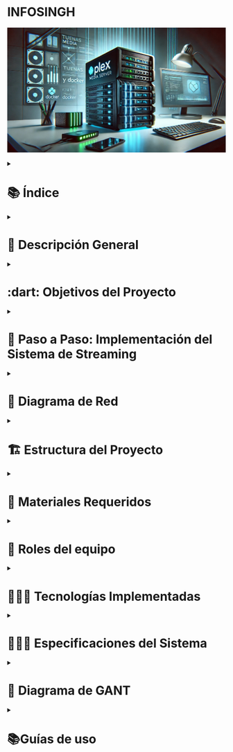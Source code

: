 # INFOSINGH
![](https://github.com/wixrpj/InfoSingh/blob/main/FotoProyecto.jpg)
<details>
  <summary><h1>📚 Índice</h1></summary> 
<p>&nbsp; - Descripción General</p>
<p>&nbsp; - Objetivos del Proyecto</p>
<p>&nbsp;&nbsp;&nbsp; - Objetivos Principales</p>
<p>&nbsp;&nbsp;&nbsp; - Objetivos Secundarios</p>
<p>&nbsp; - Paso a Paso: - Implementación del Sistema de Streaming</p>
<p>&nbsp; - Infraestructura del Proyecto</p>
<p>&nbsp; - Configuración de la VM con Docker</p>
<p>&nbsp; - Diagrama de Red</p>
<p>&nbsp; - Estructura del Proyecto</p>
<p>&nbsp; - Materiales Requeridos</p>
<p>&nbsp; - Roles del Equipo</p>
<p>&nbsp; - Tecnologías Implementadas</p>
<p>&nbsp; - Especificaciones del Sistema</p>
<p>&nbsp; - Diagrama de GANT</p>
<p>&nbsp; - Guías de uso</p>
<p>&nbsp;&nbsp;&nbsp; - DNS</p>
<p>&nbsp;&nbsp;&nbsp; - DHCP</p>
<p>&nbsp;&nbsp;&nbsp; - APACHE</p>
<p>&nbsp;&nbsp;&nbsp; - PFSENCE</p>
<p>&nbsp; - Diagrama de Red</p>
<p>&nbsp; - Documentación y Recursos Adicionales</p>
</details>

<details>
  <summary><h1>📜 Descripción General</h1></summary>
El objetivo de este proyecto es desarrollar un sistema de streaming multimedia eficiente y seguro, basado en Plex y desplegado en un entorno virtualizado. Este sistema permitirá la gestión optimizada de contenido como videos, imágenes y otros archivos multimedia.

Para garantizar la seguridad y disponibilidad de los datos, se implementará un sistema de copias de seguridad automatizadas con TrueNAS, que realizará backups incrementales a medida que se añadan nuevos contenidos, minimizando el riesgo de pérdida de información.

Además, se creará una página web promocional para resaltar las principales características del sistema de streaming y proporcionar enlaces directos a las redes sociales del proyecto, facilitando su difusión y acceso.
</details>

<details>
  <summary><h1>:dart: Objetivos del Proyecto</h1></summary>
  
## :dart: Objetivos del Proyecto

### :one: Objetivos Principales

1. **Implementar un servidor de streaming:** Configurar Plex dentro de un contenedor Docker para ofrecer un sistema eficiente y accesible de transmisión de contenidos multimedia.
2. **Seguridad y Backup:** Utilizar TrueNAS para realizar backups incrementales del contenido del servidor Plex, asegurando la integridad y disponibilidad de los datos.
3. **Desarrollar una página web promocional:** Crear un sitio web para promocionar el contenedor de streaming y redirigir a las redes sociales del proyecto.

### :two: Objetivos Secundarios

- Optimizar el rendimiento del servidor Plex dentro de Docker para garantizar una experiencia fluida de streaming.
- Configurar alertas en TrueNAS para notificar posibles problemas en los backups.
- Proveer un diseño atractivo y responsive en la página web para mejorar la experiencia de usuario.
  </details>

<details>

<summary><h1> 📌 Paso a Paso: Implementación del Sistema de Streaming</h1></summary>

### 🖥️ Infraestructura del Proyecto
✅ **Máquinas Virtuales con Ubuntu Server:**
- **VM 1:** Docker con contenedores (Plex, MySQL + PHP, Web)
  - Hostea aplicaciones en contenedores Docker, incluyendo Plex para streaming multimedia y un servidor web para aplicaciones.
- **VM 2:** Pi-hole (Servidor DNS y bloqueador de publicidad)
  - Funciona como servidor DNS y bloquea anuncios no deseados en toda la red, mejorando la seguridad y el rendimiento.
- **VM 3:** pfSense (Firewall y servidor DHCP)
  - Aloja aplicaciones web con Apache, PHP para el backend y MySQL para la gestión de bases de datos.

## 🚀 1. Configuración de la VM con Docker
### 1.1. Instalación de Docker y Docker Compose
- [ ] Instalar Docker en Ubuntu Server
- [ ] Instalar Docker Compose
- [ ] Crear una red de Docker para comunicación entre los contenedores

### 1.2. Implementación de Contenedores
#### 🟠 **Contenedor 1: Plex (Servidor de Streaming)**
- [ ] Descargar la imagen oficial de Plex
- [ ] Configurar volúmenes para almacenamiento de medios
- [ ] Asignar puertos para acceso web y streaming
- [ ] Probar la reproducción de contenido en la red local

#### 🟡 **Contenedor 2: MySQL + PHP (Base de Datos y Backend)**
- [ ] Descargar la imagen de MySQL
- [ ] Configurar usuarios y permisos en la base de datos
- [ ] Descargar la imagen de PHP y phpMyAdmin
- [ ] Configurar conexión entre PHP y MySQL
- [ ] Verificar acceso a la base de datos desde otros contenedores

#### 🔵 **Contenedor 3: Página Web Promocional (HTML, CSS, JavaScript)**
- [ ] Elegir y configurar el servidor web (Nginx o Apache)
- [ ] Crear y desplegar la página web con HTML, CSS y JavaScript
- [ ] Configurar el acceso desde la red local
- [ ] Implementar medidas básicas de seguridad (HTTPS, firewall, etc.)

---

## 🌐 2. Configuración de Infraestructura Adicional
### 2.1. **VM con Pi-hole (Servidor DNS y Bloqueador de Publicidad)**
- [ ] Instalar Pi-hole en Ubuntu Server
- [ ] Configurar como servidor DNS de la red
- [ ] Establecer reglas de bloqueo de anuncios
- [ ] Verificar que los dispositivos de la red usan Pi-hole

### 2.2. **VM con pfSense (Firewall y Servidor DHCP)**
- [ ] Instalar pfSense en Ubuntu Server
- [ ] Configurar interfaces de red
- [ ] Activar y configurar el servidor DHCP
- [ ] Definir reglas de firewall para permitir tráfico a los servicios necesarios
- [ ] Habilitar NAT si es necesario

---

## ✅ 3. Pruebas y Ajustes Finales
✅ **Verificar que cada servicio funciona correctamente:**
- [ ] Probar la reproducción de medios en Plex
- [ ] Acceder a la base de datos desde la web
- [ ] Asegurar que la web promocional carga sin problemas
- [ ] Comprobar que Pi-hole bloquea anuncios y funciona como DNS
- [ ] Probar conectividad a internet y filtrado de tráfico con pfSense

---

## 🔥 4. Opcional (Mejoras y Optimización)
- [ ] Configurar backups automáticos en TrueNAS
- [ ] Implementar HTTPS con Let's Encrypt en la web
- [ ] Crear reglas avanzadas en pfSense para mayor seguridad
- [ ] Optimizar rendimiento de Docker con ajuste de recursos

:computer: Estructura del Proyecto:

Maquinas Virtuales:
- **Máquina Virtual 1 (Linux + Docker):** Alojamiento del servidor de streaming con Plex, configurado dentro de un contenedor Docker.
- **Máquina Virtual 2 (TrueNAS):** Almacenamiento seguro de los datos con backups automáticos e incrementales.
- **Máquina Virtual 3 (Servidor Web):**

</details>  

<details>
  <summary><h1>🛜 Diagrama de Red</h1></summary>

![](https://github.com/wixrpj/InfoSingh/blob/main/Diagram%20de%20red.png)

</details>

<details>
  <summary><h1>🏗️ Estructura del Proyecto</h1></summary>
  
### 🐋 Máquina Virtual 1: Sistema Operativo Linux + Docker

- **Sistema Operativo:** Distribución de Linux ligera (por ejemplo, Ubuntu Server o Debian).
- **Docker:** Configuración de un contenedor que ejecute Plex para la transmisión de contenido multimedia.
- **Almacenamiento:** Montaje de volúmenes en Docker para gestionar la carga y organización de los contenidos (videos, imágenes, etc.).

### ☁️ Máquina Virtual 2: TrueNAS

- **TrueNAS:** Configuración como servidor NAS para almacenar backups del sistema Plex.
- **Backups Incrementales:** Implementación de un sistema automatizado para realizar copias de seguridad solo de los archivos modificados o añadidos recientemente.
- **Cifrado:** Protección de los datos respaldados para garantizar su seguridad.

### 🌐 Página Web Promocional

⚙️ **Funcionalidades:**
  - Información del servidor de streaming (ventajas, características, tecnología utilizada).
  - Promoción de los contenidos disponibles y ventajas de usar Plex.
  - Redirección a redes sociales del proyecto.
🖌️ **Diseño:** Responsive y enfocado en la usabilidad.

🖥️ **Tecnologías:**
  - **Frontend:** HTML, CSS, JavaScript (opcionalmente usar frameworks como Bootstrap).
  - **Hosting:** Uso de servicios gratuitos como GitHub Pages o servidores propios.

</details>

<details>
  <summary><h1>🧱 Materiales Requeridos</h1></summary>
  
### 💪 Físicos

- **Servidor o Hardware para Máquinas Virtuales:** Equipo capaz de ejecutar dos máquinas virtuales con los recursos necesarios.
- **Conexión a Internet:** Para garantizar un acceso fluido al servidor Plex y sincronización de backups con TrueNAS.

### 🧠 Lógicos
- **Linux (Distribución Ligera):** Base para la Máquina Virtual 1.
- **Docker:** Para contenerizar Plex y facilitar su implementación.
- **Plex Media Server:** Herramienta principal de transmisión de contenido.
- **TrueNAS:** Sistema operativo para gestionar los backups en la Máquina Virtual 2.
- **HTML, CSS, JavaScript:** Para desarrollar la página web promocional.
- **Apache:** Para hostear la página web del proyecto, con dominio personalizado.

</details>

<details>
  <summary><h1>🪪 Roles del equipo</h1></summary>
  
| Nombre del miembro |       Roles de equipo       |     Trabajo de cada miembro   |
|:-------------------|:----------------------------|:------------------------------|
|Raul y Parwinder    |Administrador de sistemas    | Experimentar con las maquinas e instalar maquinas nuevas y diseñar la página.  |
|Parwinder y Raul    |Diseñador web y diagramas    | Diseñar el diagrama del proyecto y llevar al dia el trello y diseñar la página.|

</details>
<details>
  <summary><h1>🧑🏽‍💻 Tecnologías Implementadas</h1></summary>

El sistema **SPT** se basa en una variedad de tecnologías modernas para garantizar un rendimiento óptimo y una gestión eficiente de incidencias. A continuación se detallan las principales tecnologías utilizadas:

| Categoría        | Tecnología  | Descripción                                                                                       | Icono                                                                                   |
|------------------|-------------|---------------------------------------------------------------------------------------------------|-----------------------------------------------------------------------------------------|
| Infraestructura | Virtual Box  | Plataforma de virtualización que permite gestionar máquinas virtuales.                            | <img src="https://github.com/wixrpj/InfoSingh/blob/main/VirtualBox.png" width="50" height="50" alt="VitualBox">|
|                  ||            ||
| Desarrollo      | HTML       | Estructura básica de las páginas web.                                                               | <img src="https://img.icons8.com/color/48/000000/html-5.png" width="50" height="50" alt="HTML">|
|                 | CSS        | Estilos y diseño visual para una experiencia de usuario atractiva.                                  | <img src="https://img.icons8.com/color/48/000000/css3.png" width="50" height="50" alt="CSS">|
|                 | JavaScript | Interactividad y dinamismo en la interfaz del usuario.                                              | <img src="https://img.icons8.com/color/48/000000/javascript.png" width="50" height="50" alt="JavaScript">|
|                  ||            ||
| Base de Datos   | MySQL      | Sistema de gestión de bases de datos relacional utilizado para almacenar datos.                     | <img src="https://img.icons8.com/color/48/000000/mysql-logo.png" width="50" height="50" alt="MySQL">|
|                  ||            ||
| Redes           | DHCP       | Protocolo utilizado para asignar dinámicamente direcciones IP a dispositivos en la red.             | <img src= "https://github.com/wixrpj/InfoSingh/blob/main/dhcp.png" width="50" height="50" alt="DHCP">|
|                 | DNS        | Sistema de nombres de dominio que traduce nombres legibles por humanos a direcciones IP.            | <img src= "https://libros.catedu.es/uploads/images/gallery/2023-02/pihole-logo.png" width="50" height="75" alt="DNS">|
| Control de Versiones  | GitHub     | Plataforma para alojar repositorios Git y colaborar en proyectos.                             | <img src="https://github.githubassets.com/images/modules/logos_page/GitHub-Mark.png" width="50" height="50" alt="GitHub">|

</details>
<details>
  <summary><h1>👨🏽‍💻 Especificaciones del Sistema</h1></summary>
  
A continuación, se detallan las especificaciones de los componentes del sistema:
Máquina Host: Es el equipo principal que tiene un Sistema Operativo Windows 11 y tiene una configuración de red DHCP con la IP 100.77.20.65.
DNS (Pi-Hole): Es un servidor DNS que utiliza Ubuntu Server 22.04.01 y está configurado con la IP 10.1.2.10 y un gateway 10.1.2.1. Lo hemos elegido porque Pi-Hole es comúnmente utilizado para bloquear anuncios y rastreos a nivel de red.
| COMPONENTE    | SO                  | ALMACENAMIENTO | CPU          | RAM  | IP                | GATEWAY      |
|---------------|---------------------|----------------|--------------|------|-------------------|--------------|
| MAQUINA HOST  | Windows 11          | 465 GB         | 4            | 8 GB | 100.77.20.65      | 100.77.20.1  |
| DNS(Pi-Hole)  | Ubuntu SV 22.04.01  | 25 GB          | 2            | 2 GB | 10.20.30.101      | 10.20.30.100 |
| PFSENSE       | FREEBSD 64bit       | 16 GB          | 1            | 1 GB | 10.20.30.100      | 10.20.30.100 |
| Apache        | Ubuntu SV 22.04.01  | 25 GB          | 2            | 3 GB | 10.20.30.105      | 10.20.30.100 |
| Docker SV     | Ubuntu SV 22.04.01  | 25 GB          | 2            | 2 GB | 10.20.30.110      | 10.20.30.100 |

</details>

<details>
  <summary><h1>📅 Diagrama de GANT</h1></summary>

Este es nuestro diagrama de Gantt, un cronograma del proyecto. En él se detallan las tareas y su duración. Cada barra horizontal representa una actividad, y su longitud indica el tiempo estimado para su ejecución. Dentro de cada rango he especificado el rango de fecha en el que se va a trabajar aproximadamente.
![](https://github.com/wixrpj/InfoSingh/blob/main/Captura%20de%20pantalla%202025-02-05%20125028.png)

</details>

<details>
  <summary><h1>📚Guías de uso</h1></summary>
  
  <details>
  <summary><h2>🛜DNS</h2></summary>
  
#### 🤔¿Qué es DNS?
El **Sistema de Nombres de Dominio (DNS, Domain Name System)** es un sistema que traduce los nombres de dominio de Internet (como www.google.com) en direcciones IP (como 192.168.1.2). Esto permite que los usuarios accedan a sitios web y otros servicios sin necesidad de recordar direcciones IP numéricas. Además, el DNS permite mejorar la privacidad y seguridad de tu red al bloquear solicitudes de dominios maliciosos o no deseados. Pi-hole actúa como un agujero negro para anuncios y rastreadores, filtrando las solicitudes DNS antes de que lleguen a servidores externos.

#### 👨‍🔧¿Por qué es necesario DNS en este proyecto?
- Permite que los usuarios accedan al servidor **Plex** y a la **página web promocional** mediante nombres de dominio personalizados en lugar de direcciones IP.
- Facilita la integración de **Pi-hole** como bloqueador de publicidad y filtrado DNS, mejorando la experiencia de navegación en la red.
- Optimiza la administración de servicios internos, asegurando que cada componente (Plex, base de datos, web) sea accesible fácilmente sin necesidad de configurar direcciones IP estáticas manualmente.

### 🛠️Instalación DNS
La instalación de DNS ha sido a base de comandos en ubuntu server, y a partir de ahi se ha configurado todo con interfaz grafica poniendo la ip del ordenador anfitrion y configurar un renvio de puertos para poder entrar a la interfaz grafica con la red nat.

Para configurar DNS en Pi-hole, lo primero que hice fue acceder a la interfaz web de administración de Pi-hole. Una vez dentro, navegué hasta la sección "Settings" (Configuración) y seleccioné la pestaña "DNS". En esta sección, elegí los servidores DNS que mejor se adaptaban a mis necesidades, como Google DNS, Cloudflare u OpenDNS. También activé la opción de DNS sobre HTTPS (DoH) para cifrar las consultas DNS y mejorar la privacidad de la red.

Después de seleccionar los servidores DNS, guardé los cambios y reinicié el servicio de Pi-hole para aplicar la configuración. Para asegurarme de que todo funcionaba correctamente, realicé algunas consultas DNS desde dispositivos conectados a la red. Una vez confirmado que los DNS estaban operativos, Pi-hole comenzó a filtrar las solicitudes DNS según las listas de bloqueo que había definido. Estas listas las personalicé para adaptar el filtrado a mis necesidades específicas. La combinación de Pi-hole con servidores DNS confiables no solo mejoró la seguridad de la red, sino que también optimizó la navegación al reducir el tiempo de resolución de dominios.

### Pasos a seguir
Primero, me informé a través de la guía oficial de Pi-hole. Luego, descargué e instalé una **OVA** de Ubuntu Server. Siguiendo las instrucciones de la guía, fui ejecutando los comandos necesarios hasta completar la instalación. Una vez finalizada, pude acceder al menú gráfico, desde donde es posible conectarse a la interfaz gráfica para configurar tanto el DNS como el DHCP.

### Incidencias
Tuvimos una incidencia en la que perdimos la contraseña de acceso a la interfaz gráfica de Pi-hole. Afortunadamente, consultando la guía oficial de Pi-hole, encontré comandos útiles para resolver el problema. En particular, el comando sudo pihole -a -p me permitió restablecer la contraseña y continuar trabajando sin interrupciones en la máquina virtual.

#### Manual [Guía oficial](https://discourse.pi-hole.net/t/how-do-i-configure-my-devices-to-use-pi-hole-as-their-dns-server/245)
</details>

<details>
  <summary><h2>🗄️DHCP</h2></summary>
  
### 🤔¿Qué es DHCP?
El **Protocolo de Configuración Dinámica de Host (DHCP, Dynamic Host Configuration Protocol)** es un protocolo que asigna automáticamente direcciones IP y otros parámetros de configuración de red (como la máscara de subred y la puerta de enlace) a los dispositivos en una red.

#### ¿Por qué es necesario DHCP?
- Asigna automáticamente direcciones IP a las máquinas virtuales y contenedores en la red, evitando conflictos y asegurando conectividad eficiente.
- Permite que **pfSense** administre la distribución de IPs en la red, organizando el tráfico entre los dispositivos y aplicando reglas de firewall según sea necesario.
- Ayuda a la integración de **Pi-hole**, asegurando que todos los dispositivos usen el servidor DNS correcto para el filtrado de publicidad y seguridad.
- Garantiza una gestión dinámica y escalable de la red sin necesidad de configuración manual de IPs en cada dispositivo.

### 🛠️Instalación DHCP
La instalación del DHCP ha sido muy sencilla, ya que venía preinstalado junto con **Pi-hole**. Lo único que he tenido que hacer fue configurar un rango de IPs compatibles.

### Incidencias
Las incidencias que hemos experimentado han sido mínimas y se han debido principalmente a una falta de atención. El problema surgió porque, aunque configuramos el rango de IPs, al conectar el dominio se asignó un rango distinto. Esto ocurrió porque no activamos correctamente el rango de IP previamente configurado

#### Manual [Guía oficial](https://discourse.pi-hole.net/t/how-do-i-use-pi-holes-built-in-dhcp-server-and-why-would-i-want-to/3026)

</details>

<details>
  <summary><h2>🕸️Apache</h2></summary>

#### 🤔¿Qué es Apache?
Apache es un servidor web de código abierto que se usa para alojar sitios y aplicaciones en Internet. Básicamente, es el software que se encarga de recibir las peticiones de los usuarios (cuando alguien entra a un sitio web) y responder enviando la información correspondiente (como páginas HTML, imágenes o archivos). Es uno de los servidores web más utilizados en el mundo por su flexibilidad, seguridad y estabilidad.  

#### ¿Por qué es necesario?
Apache es necesario en mi proyecto porque es el servidor web que se encargará de entregar el contenido multimedia, como películas y series, a los usuarios registrados. Sin un servidor como Apache, no tendría una forma eficiente de servir los archivos y páginas web que componen mi plataforma. Además, Apache es compatible con múltiples tecnologías y lenguajes, lo que me permitirá integrar funcionalidades dinámicas, como la autenticación de usuarios, la gestión de perfiles y la reproducción de contenido. Su flexibilidad y capacidad de configuración lo hacen ideal para adaptarse a las necesidades específicas de mi proyecto.

### ¿Qué es UFW y por qué no lo estamos utilizando?
UFW (Uncomplicated Firewall) es una herramienta de cortafuegos diseñada para simplificar la gestión de iptables en sistemas basados en Linux, como Ubuntu. Su objetivo es proporcionar una interfaz fácil de usar para configurar reglas de firewall y proteger el sistema controlando el tráfico de red entrante y saliente.

**Razones por las que no estamos utilizando UFW por el momento:**
- Facilitar la instalación y configuración de otros servicios:
  - En esta fase inicial del proyecto, priorizamos la instalación y puesta en marcha de servicios críticos como Apache, MySQL, Docker, Pi-hole y pfSense. Evitar UFW en esta etapa nos permite agilizar el proceso y evitar complicaciones innecesarias.
- Conflictos de puertos:
  - UFW podría bloquear puertos esenciales utilizados por servicios como Apache, MySQL, Docker o Pi-hole, lo que generaría problemas de conectividad y accesibilidad en la red.
- Complejidad en la gestión de reglas:
  - Al tener múltiples servicios (Plex, Apache, MySQL, Pi-hole, pfSense, etc.), la configuración de reglas en UFW se volvería compleja y propensa a errores, especialmente si no se recuerda qué reglas se han implementado.


**Plan a futuro:**
Aunque por el momento no estamos utilizando UFW para dar mayor facilidad a la instalación y configuración de los servicios, planeamos implementarlo en una fase posterior del proyecto. Una vez que todos los servicios estén funcionando de manera estable, UFW se añadirá como una capa adicional de seguridad para proteger cada máquina virtual individualmente. Esto nos permitirá gestionar el tráfico de red con mayor precisión, optimizando y fortaleciendo la seguridad del sistema en su conjunto.

## 🛠️Pasos de instalación
### Paso 1: Actualizar los paquetes del sistema
Antes de instalar Apache, es recomendable actualizar el sistema:

```bash
sudo apt update
```

---
### Paso 2: Instalar Apache2
Ejecuta el siguiente comando para instalar Apache:

```bash
sudo apt install apache2 -y
```

---
### Paso 3: Verificar el estado de Apache
Para verificar si Apache está corriendo:

```bash
sudo systemctl status apache2
```

---
### Paso 4: Abrir el puerto en el firewall (opcional)
Si **UFW (Uncomplicated Firewall)** está activado, permite tráfico HTTP y HTTPS:

```bash
sudo ufw allow 'Apache Full'
```

Verifica las reglas del firewall:

```bash
sudo ufw status
```

---
### Paso 5: Probar Apache en el navegador
Abre un navegador y accede a la dirección IP del servidor o al localhost:

```
http://IP_DEL_SERVIDOR
```

Si Apache está funcionando, verás la página de bienvenida "It works!".

---
## Paso 6: Administrar Apache2

### Reiniciar Apache
```bash
sudo systemctl restart apache2
```

### Recargar configuración sin interrumpir el servicio
```bash
sudo systemctl reload apache2
```
#### Manual [Guía oficial](https://www.php.net/manual/es/book.apache.php)

</details>
  
<details>
  <summary><h2>🧱PFSense</h2></summary>
  
#### 🤔¿Qué es pfSense?
pfSense es una distribución personalizada de FreeBSD adaptado para su uso como firewall y enrutador. Aparte es un programa de código abierto que funciona como un firewall de alto nivel, diseñado para proteger redes y dispositivos de amenazas externas. Se puede instalar en una máquina virtual, descargándolo directamente desde su página oficial, o adquirir como un dispositivo físico (appliance) que ya viene con el sistema preconfigurado y listo para usar. Su principal función es actuar como un cortafuegos, ubicándose entre internet y nuestros dispositivos para detectar y bloquear actividades sospechosas. Esto lo convierte en una herramienta esencial para mantener la seguridad, ya sea en entornos empresariales o incluso para uso personal.

#### ¿Por qué es necesario pfSense?
pfSense es una herramienta muy util para la seguridad y gestión de redes, especialmente en entornos donde proteger datos y optimizar el tráfico son prioritarios. Con un firewall robusto, protege contra intrusiones, malware y otras amenazas cibernéticas, además de permitir la creación de redes privadas virtuales (VPN) para conectar oficinas remotas o usuarios móviles de forma segura. También optimiza el rendimiento de la red con funciones como balanceo de carga y gestión de ancho de banda, útiles en entornos con muchos usuarios o servicios en línea. Su facilidad de uso y capacidad para simplificar la administración de redes lo convierten en una solución eficiente, aunque su interfaz grafica deja mucho que desear.

### ¿En qué sistema se basa?
pfSense se basa en el sistema operativo FreeBSD, un sistema de alto rendimiento en entornos de red. FreeBSD proporciona la base sobre la cual pfSense construye sus funciones avanzadas de firewall, enrutamiento, VPN y gestión de tráfico, lo que lo convierte en una solución confiable y eficiente para la seguridad y administración de redes.

### ¿Cuáles son las principales características de pfSense?
- **Firewall avanzado:** Protege la red bloqueando intrusiones, malware y otras amenazas externas.
- **Enrutamiento:** Permite gestionar el tráfico entre diferentes redes de manera eficiente.
- **VPN (Red Privada Virtual):** Facilita conexiones seguras para usuarios remotos o entre oficinas.
- **Balanceo de carga:** Distribuye el tráfico entre múltiples conexiones para optimizar el rendimiento.
- **Gestión de ancho de banda:** Controla y prioriza el uso de la red para evitar congestiones.
- **Filtrado de contenido:** Bloquea acceso a sitios web o servicios no deseados.
- **Detección de intrusiones:** Monitorea la red en busca de actividades sospechosas.
- **Interfaz web intuitiva:** Facilita la configuración y el monitoreo sin necesidad de conocimientos técnicos avanzados.
- **Personalización:** Admite la instalación de paquetes adicionales para añadir funcionalidades específicas.

### ¿Es pfSense una opción viable para empresas y redes domésticas?
pfSense es una excelente opción tanto para empresas como para redes domésticas por su versatilidad y relación calidad-precio. Para las empresas, ofrece funciones avanzadas como un firewall robusto, VPN para conexiones seguras, balanceo de carga para optimizar el tráfico y gestión del ancho de banda. Además, es personalizable, permitiendo añadir funciones específicas como filtrado de contenido, lo que lo hace ideal para adaptarse a las necesidades de cada organización.

En el ámbito doméstico, pfSense también es muy útil, especialmente si hay varios dispositivos conectados o quieres mejorar la seguridad de tu red. Aunque puede parecer un poco complicado al principio, su interfaz web es intuitiva y fácil de manejar una vez que te familiarizas con ella. Y al ser de código abierto, no requiere licencias costosas, lo que lo convierte en una opción accesible para usuarios particulares.

En definitiva, pfSense es una solución completa que funciona bien tanto en entornos empresariales como en redes caseras, ofreciendo seguridad, rendimiento y flexibilidad sin necesidad de invertir grandes cantidades de dinero.

## 🛠️Descarga e instalación PfSense:
La descarga y uso de pfSense CE es completamente gratuita, basta con entrar en la web oficial (https://www.pfsense.org/) e irnos directamente a la pestaña de «Download».
```
https://www.pfsense.org/download/
```
![](https://github.com/wixrpj/InfoSingh/blob/main/Captura%20de%20pantalla%202025-03-05%20121359.png)

----

Una vez que hayamos descargado la imagen, deberemos descomprimirla ya que viene en formato iso.gz, y deberemos extraer la imagen ISO directamente.

![](https://github.com/wixrpj/InfoSingh/blob/main/Captura%20de%20pantalla%202025-03-05%20121757.png)

----

La máquina server tiene dos adaptadores de red:Recursos:
- Adaptador puente (WAN)
- Red interna (LAN)
  
Recursos:
- RAM: 4094
- Procesadores: 3
- HDD: 16 GB

S.O
- fREEBSD (64-bit)




Configuración de la máquina virtual:
![](https://github.com/wixrpj/InfoSingh/blob/main/Captura%20de%20pantalla%202025-03-05%20123034.png)

----

Instalación de pfSense en VM
Cuando arrancamos la máquina virtual, podremos ver las diferentes opciones que nos brinda la imagen ISO para la instalación de pfSense.

![](https://github.com/wixrpj/InfoSingh/blob/main/Captura%20de%20pantalla%202025-03-05%20121834.png)

----

Una vez que arranque la instalación de este sistema operativo, que aceptar el copyright que nos muestra. En el siguiente menú podremos instalar, recuperar el sistema operativo en caso de fallo catastrófico, y también recuperar el archivo de configuración config.xml de una instalación anterior. Nosotros pincharemos en «Install» para instalar el sistema operativo desde cero. En el siguiente menú tendremos que configurar el teclado, eligiendo nuestro idioma y distribución de teclado.
Después nos preguntará cómo queremos instalar el sistema operativo, si con UFS para BIOS o UEFI, de forma manual para expertos, abrir la consola para hacer todo manualmente, o utilizar ZFS como sistema de archivos. En nuestro caso, hemos elegido la primera de todas, Auto (UFS) BIOS y procedemos con la instalación. La instalación tardará un minuto aproximadamente, aunque dependerá del hardware que tengas, cuando finalice nos preguntará si queremos lanzar una consola para hacer configuraciones específicas, pinchamos en «No» y posteriormente nos preguntará si queremos reiniciar el sistema operativo, y aceptamos.
Si después de reiniciar te pide que vuelvas a instalar la iso lo que hacemos es apagar la máquina y quitar la iso para que se solucione el error y volvemos a arrancar-la.

![](https://github.com/wixrpj/InfoSingh/blob/main/Captura%20de%20pantalla%202025-03-05%20121847.png)

----

En cuanto se inicie nuevamente pfSense, podemos ver que se le ha asignado correctamente una IP a la WAN de Internet y otra a la LAN.

![](https://github.com/wixrpj/InfoSingh/blob/main/Captura%20de%20pantalla%202025-03-05%20121900.png)

En el menú de administración por consola podremos realizar las siguientes acciones:
- Cerrar sesión a SSH
- Asignar interfaces físicas a la WAN o LAN, permite configurar también VLANs para la conexión a Internet e incluso de cara a la LAN.
- Configurar la dirección IP de las diferentes interfaces configuradas anteriormente.
- Resetear la contraseña de administrador para entrar vía web.
- Restaurar pfSense a valores de fábrica.
- Reiniciar el sistema operativo.
- Apagar el sistema operativo.
- Hacer ping a un host.
- Lanzar una consola para tareas de administración avanzadas por comandos.
- Lanzar pfTop para ver todas las conexiones actuales.
- Ver los logs del sistema operativo de filtrado.
- Reiniciar el servidor web.
- Lanzar consola con utilidades pfSense para configuraciones rápidas.
- Actualizar desde consola.
- Habilitar SSH en el sistema operativo.
- Restaurar una configuración reciente.
- Reiniciar PHP-FPM por si tenemos problemas de acceso vía web al sistema operativo.

----

Por supuesto, debemos realizar la configuración desde cero, asignando la interfaz correspondiente a la WAN y a la LAN:

![](https://github.com/wixrpj/InfoSingh/blob/main/Captura%20de%20pantalla%202025-03-05%20121916.png)

----
Despues de haber seguido los pasos de instalacon con una maquina cliente accedemos a la interfaz grafica de PfSense para empezar a configurarlo
```
http://IP.DE.TU.SERVER (10.20.30.1)
```
</details>

<details>
  <summary><h2>🕳️Port forward</h2></summary>
  
#### 🤔¿Qué es el port forward?
El port forwarding (o reenvío de puertos) es una técnica que permite redirigir el tráfico de internet que llega a un puerto específico de un router o firewall hacia un dispositivo o servicio dentro de una red local. Esto es útil cuando necesitas que un servicio, como un servidor web, un juego en línea o una cámara IP, sea accesible desde fuera de tu red.

Por ejemplo, si tienes un servidor web en tu casa y quieres que alguien pueda acceder a él desde internet, configuras el port forwarding para que el tráfico que llega al puerto 80 (el puerto usado para HTTP) de tu router se redirija hacia la dirección IP local de tu servidor. Sin esta configuración, el router no sabría a qué dispositivo enviar el tráfico, y el servicio no sería accesible desde fuera.

## 🎯Objetivos del Port Forward
El objetivo principal del port forwarding es permitir el acceso remoto a servicios alojados dentro de una red local desde cualquier ubicación externa. Esta técnica facilita la publicación de páginas web, la conexión remota por SSH para la administración de servidores y el acceso a otros servicios internos sin comprometer la seguridad general de la red.

En el caso de SSH, el port forwarding se utiliza para establecer túneles seguros que permiten evadir bloqueos de puertos o restricciones de firewall. Gracias a este mecanismo, es posible garantizar la confidencialidad e integridad de los datos transmitidos, ofreciendo una solución eficiente para la administración remota y la comunicación segura entre redes diferentes.

### 👣Pasos a seguir para el Port Forward

- **Acceder a la configuración de pfSense:** Ingresar a la interfaz web de administración de pfSense a través de su dirección IP (en mi caso es el 10.20.30.1).
   
- **Identificar la sección de Port Forwarding:** Navegar a Firewall > NAT y seleccionar la pestaña Port Forward.
   
- **Comprobar la existencia de las reglas de salida:** Asegurarse de que las reglas de salida permitan la conexión desde la red interna hacia el exterior, revisando en Firewall > Rules > LAN que existan reglas que permitan el tráfico saliente.
   
- **Crear las reglas de entrada - Puerto 80:** Ir a Firewall > NAT > Port Forward, hacer clic en Add y configurar la regla con los siguientes parámetros:
   - **Interface:** WAN
   - **Protocol:** TCP
   - **Destination Port Range:** 80 (HTTP)
   - **Redirect Target IP:** 10.20.30.100
   - **Redirect Target Port:** 80
   - **Description:** Mi regla NAT en WAN - acceso por HTTP
     
- **Guardar la configuración:** Aplicar los cambios y asegurarse de que la regla aparezca en la lista.
   
- **Crear la regla de firewall:** Automáticamente, pfSense ofrece la opción de crear la regla de firewall asociada. Seleccioné esta opción para permitir el tráfico entrante.

- **Probar la conexión:** Verificar desde el exterior si el servicio es accesible a través de la dirección IP pública de pfSense y el puerto configurado.
  
Crear las reglas de entrada - Puerto 80, consiste en crear una regla de entrada a traves de la interfaz de la red WAN en el firewall que permita redirigir el trafico web por el puerto 80 hacia el servidor apache que contiene la Web en la Lan
![](https://github.com/wixrpj/InfoSingh/blob/main/Captura%20de%20pantalla%202025-03-06%20115239.png)

En esos instantes, ya podremos acceder vía web a la configuración del pfSense, a través de https://10.20.30.1 con nombre de usuario «admin» y contraseña «pfsense».

---

### Reglas Wan recomendables
| Opcion        | Descripcion         |
|---------------|---------------------|
| Action        |Pass                 |
| Interface     | WAN                 |
| Protocol      | UDP                 |
| Source        | Any                 |
| Destination   | Any                 |
| Destination port range|5194         |
| Logs          | Seleccionamos la opción de guardar|
| Description   | OPENVPN:RULE        |

### Reglas Port Forward recomendables
| Opcion        | Descripcion         |
|---------------|---------------------|
| Interfaz      | WAN                 |
| Address family| IPv4                |
| Protocol      | TCP                 |
| Destination   | WAN address         |
| Destination port|SSH (puerto 22 por defecto) |
| Redirect target port|SSH (puerto 22 por defecto)|
| Description   | regla NAT en WAN para SSH        |

### Reglas Adicionales PfSense
En este apartado voy a ofreceros 2 reglas adcionales para que podais mejorar vuestro server PfSense

#### Puerto HTTP
| Opcion        | Descripcion         |
|---------------|---------------------|
| Interfaz      | WAN                 |
| Address family| IPv4                |
| Protocol      | TCP/UDP             |
| Destination   | WAN address         |
| Destination port|HTTP (puerto 80 por defecto) |
| Redirect target ip|Address or Alias (Ip de la maquina que quieras añadir esta opcion)|
| Description   |Mi Regla NAT - acceso HTTP|


#### Puerto SSH
Esta regla SSH te permite conectarte desde tu maquina host a tu maquina virtual para que te sea mas accesible la transmision de textos y las configuraciones.
| Opcion        | Descripcion         |
|---------------|---------------------|
| Interfaz      | WAN                 |
| Address family| IPv4                |
| Protocol      | TCP                 |
| Destination   | WAN address         |
| Destination port|SSH (puerto 22 por defecto)|
| Redirect target port|Address or Alias (Ip de la maquina que quieras añadir esta opcion)|
| Description   |Mi Regla NAT - acceso SSH|

</details>

<details>
  <summary><h2>📊Diagrama de Red</h2></summary>

Aqui se ve puede apreciar mas visualmente la infrastructura de red que se ha contruido con esta instalación de firewall.
![](https://github.com/wixrpj/InfoSingh/blob/main/Captura%20de%20pantalla%202025-03-06%20122451.png)

## Incidencias Comunes
- Si no consigues conectarte a la interfaz gráfica de pfSense, asegúrate de estar en la misma red y que puedes interactuar con el comando ping con la máquina servidor.
- A la hora de instalar pfSense vía VirtualBox/Máquina virtual, asegúrate de poner en el sistema "FREEBSD 64", ya que con otra versión podrías tener muchas limitaciones o fallos.
- En el direccionamiento de IP cuando estás configurando la WAN puede hacerse complicado, pero intenta leer todas las explicaciones que te da la máquina y si no conoces alguna función, búscala para no cometer fallos en el servidor.
- Muy importante: quita el adaptador puente en la máquina cliente; solo tiene que tener un adaptador y es el de la "RED interna".
- Hay que instalar el "openssh.server" en la máquina cliente para que pueda funcionar el "SSH" correctamente.

</details>


<details>
  <summary><h2>VPN</h2></summary>
  
Ahora instalamos las relaciones necesarias para crear nuestro VPN en nuetro pfsense. 
![](https://github.com/wixrpj/InfoSingh/blob/main/openvpn.png)


Creamos las certificaiones para que la VPN funcione correctamente.
![](https://github.com/wixrpj/InfoSingh/blob/main/autorizacon%20de%20certificacion.png)


Creamos un usuario destinado a conectarse a través del servicio OpenVPN. Después, generamos un certificado único asociado a este usuario para garantizar la conexión.
![](https://github.com/wixrpj/InfoSingh/blob/main/certificaciones.png)






/details>

<details>
  <summary><h2>🗄️TrueNAS</h2></summary>

#### 🤔¿Qué es TrueNAS?
TrueNAS es un sistema operativo especializado en proporcionar servicios de almacenamiento en red (NAS) de manera segura y escalable. Originalmente conocido como FreeNAS, está diseñado para convertir hardware estándar en servidores de almacenamiento profesionales con funciones avanzadas.

Es una plataforma de código abierto basada en FreeBSD que permite crear servidores NAS para almacenamiento masivo, backups automatizados y acceso remoto a archivos. Su versión gratuita (TrueNAS CORE) ofrece herramientas empresariales como cifrado nativo, replicación de datos y soporte para protocolos múltiples.

#### ¿Por qué es necesario?
- **Centralización de datos**: Permite almacenar y acceder a información desde cualquier dispositivo conectado a la red (PCs, móviles, tablets).
- **Seguridad reforzada**: Usa el sistema de archivos ZFS con protección contra corrupción de datos y opciones de cifrado AES-XTS.
- **Reducción de costos**: Elimina la necesidad de software pago para gestión NAS y aprovecha hardware existente.
- **Escalabilidad**: Admite desde configuraciones domésticas hasta empresariales con RAID-Z (hasta triple paridad) y expansión mediante discos adicionales.

#### Base del sistema
TrueNAS CORE se fundamenta en:
- **FreeBSD**: Sistema operativo base que garantiza estabilidad y compatibilidad con hardware x64.
- **OpenZFS**: Sistema de archivos que ofrece integridad de datos mediante checksums, snapshots y reparación automática de errores.

#### 👀Principales características
**Almacenamiento y seguridad:**
- Configuración de pools híbridos (HDD + SSD) para optimizar velocidad y costo.
- Cifrado nativo a nivel de dataset con contraseñas o claves.
- RAID-X  con tolerancia a fallos de hasta 3 discos.

**Conectividad y servicios:**
- Protocolos multi-plataforma: SMB (Windows), AFP (macOS), NFS (Unix), FTP, Rsync.
- Servicios integrados: OpenVPN (cliente/servidor), DNS dinámico, LDAP, Active Directory.
- Soporte para máquinas virtuales y contenedores via bhyve.

**Automatización y gestión:**
- Copias de seguridad programables con replicación local/remota.
- Monitoreo SMART de discos y alertas por email.
- Interfaz web con actualizaciones en un clic y plugins preconfigurados (Ej: Transmission para Torrents).

**Adaptabilidad empresarial:**
- Claves API para integración con herramientas de monitorización como TrueCommand.
- Compatibilidad con estándares empresariales: Kerberos, SNMP, iSCSI.
  
### 🛠️Instalación Truenas
## Paso 1: Crear la Máquina Virtual

1. Abre tu software de virtualización.
2. Crea una nueva máquina virtual con los siguientes parámetros:
   - **Nombre:** TrueNAS
   - **Tipo:** BSD
   - **Versión:** FreeBSD (64-bit)
   - **RAM:** Mínimo 2GB
   - **Disco duro:** Crear un disco virtual de al menos 16GB para el sistema
3. Agrega discos virtuales adicionales para el almacenamiento de datos.

# Guía de Instalación y Configuración Básica de TrueNAS

## Paso 2: Instalación de TrueNAS

1. **Montar la ISO**  
   Adjunta la imagen ISO de TrueNAS a la unidad de CD/DVD de la máquina virtual.

2. **Iniciar desde la ISO**  
   Enciende la máquina virtual y asegúrate de arrancar desde la imagen ISO.

3. **Seleccionar instalación**  
   En el menú principal, selecciona la opción `Install/Upgrade` para comenzar el proceso de instalación.

4. **Elegir disco de destino**  
   Selecciona el disco virtual de **16 GB** que fue creado previamente para instalar el sistema operativo.

5. **Confirmar instalación**  
   Acepta las advertencias sobre la eliminación de datos en el disco seleccionado y confirma para iniciar la instalación.

6. **Finalizar y reiniciar**  
   Una vez finalizada la instalación, reinicia la máquina virtual y retira la ISO del arranque para iniciar desde el disco duro.

---

## Paso 3: Configuración Inicial y Acceso

1. **Acceso vía Web**  
   Una vez iniciado TrueNAS, en la consola aparecerá una dirección IP. Accede a esa dirección desde tu navegador web para entrar a la interfaz de administración.

2. **Configuración de red (opcional)**  
   Si es necesario, ajusta los parámetros de red desde la interfaz web para integrarlo correctamente en tu red local.

3. **Usuarios y permisos**  
   Crea los usuarios necesarios y asigna los permisos adecuados para controlar el acceso a los recursos compartidos.
![](https://github.com/wixrpj/InfoSingh/blob/main/Captura%20de%20pantalla%202025-04-22%20104858.png)

5. **Habilitar y configurar RSYNC**  
   - Dirígete a **Services** y activa el servicio **RSYNC**.  
   - Configura los módulos y permisos de RSYNC utilizando los usuarios previamente creados.  
   - Asegúrate de que el puerto correspondiente esté habilitado en el firewall si aplica.

6. **Monitorización del sistema**  
   Utiliza las herramientas integradas de TrueNAS para monitorear:  
   - Uso de CPU y RAM  
   - Estado de los discos  
   - Actividad de red  
   - Logs del sistema y alertas

---

## Recomendaciones

- **Realiza backups periódicos.**
- **Mantén el sistema actualizado desde la sección de actualizaciones.**
- **Consulta la documentación oficial para configuraciones más avanzadas.**



## Incidencias
# Permisos de usuario
Al crear un nuevo usuario, es importante asignarle los permisos adecuados desde el principio. Esto evitará errores posteriores relacionados con el acceso o la ejecución de tareas.

# Creación de subcarpeta
Al generar un usuario, se le asigna una ruta raíz vacía por defecto. Dentro de esta ruta, es recomendable crear una subcarpeta específica donde se almacenará su información o archivos, asegurando una organización más eficiente.

# Servicio Rsync
Es fundamental habilitar el servicio `rsync` al configurar un sistema de copias de seguridad en el servidor. Rsync permite realizar backups de manera eficiente y segura, sincronizando archivos entre sistemas de forma rápida y confiable.


## Configuración de RSYNC en TrueNAS

### 1. Creación de clave pública SSH

Genera una clave pública SSH en el equipo cliente (desde el cual se ejecutará el `rsync`) para permitir la autenticación sin necesidad de introducir contraseña cada vez. Esto se realiza con el siguiente comando:

```bash
ssh-keygen -t rsa
```

```bash
ssh-copy-id usuario@ip_truenas
```
Esto permite realizar conexiones automáticas y seguras sin necesidad de ingresar la contraseña manualmente.

![](https://github.com/wixrpj/InfoSingh/blob/main/Captura%20de%20pantalla%202025-04-22%20104858.png)

## 2. Asignación de permisos al usuario de RSYNC

Asegúrate de que el usuario configurado en TrueNAS para gestionar RSYNC tenga los permisos adecuados sobre las rutas o datasets donde se almacenarán los datos. Esto incluye:

- Permiso de **lectura/escritura** sobre el directorio de destino.
- **Acceso SSH habilitado**, si se usará RSYNC sobre SSH.
- Asociación al **grupo correcto**, si se trabaja con permisos compartidos.
![](https://github.com/wixrpj/InfoSingh/blob/main/Captura%20de%20pantalla%202025-04-01%20102330.png)
---

## 3. Creación de un Pool para cada destino de RSYNC

En TrueNAS, crea un **pool de almacenamiento (ZFS Pool)** para cada destino de sincronización RSYNC. Esto te permite:

- Organizar y aislar los datos de diferentes fuentes o clientes.
- Configurar políticas de **compresión**, **snapshots** y **cuotas** por separado.
- Mejorar la gestión de volúmenes y recursos.

### Pasos para crear un pool:

1. Ingresa a la interfaz web de TrueNAS.
2. Ve a `Storage > Pools > Add`.
3. Asigna un **nombre representativo** al pool.
4. Selecciona los discos o el espacio disponible.
5. Aplica las configuraciones necesarias según el caso (RAID, compresión, etc.).

![](https://github.com/wixrpj/InfoSingh/blob/main/Captura%20de%20pantalla%202025-04-01%20102207.png)

</details>

<details>
  <summary><h2>🗃️PHP Y MYSQL</h2></summary>

#### 🤔¿Qué és?

**PHP**
PHP (Hypertext Preprocessor) es un lenguaje de programación del lado del servidor ampliamente utilizado en el desarrollo web. Se ejecuta en el servidor y genera HTML dinámico que se envía al navegador del usuario. Es ideal para crear aplicaciones web interactivas, manejar formularios, gestionar sesiones y conectarse a bases de datos.

**MySQL**
MySQL es un sistema de gestión de bases de datos relacionales (RDBMS) de código abierto. Utiliza el lenguaje SQL (Structured Query Language) para almacenar, organizar y recuperar datos de manera eficiente. Es una de las bases de datos más populares en aplicaciones web.

**PHP y MySQL juntos**
La combinación de PHP y MySQL es una de las más comunes en el desarrollo web. PHP se encarga de la lógica del servidor y la interacción con el usuario, mientras que MySQL gestiona el almacenamiento y la recuperación de datos. Juntos, permiten crear aplicaciones web dinámicas y escalables, como sistemas de gestión de contenido (CMS), tiendas en línea, y plataformas de autenticación.


#### ¿Por qué es necesario?
En mi proyecto de creación de una página web, PHP y MySQL son esenciales porque me permiten construir una plataforma dinámica y funcional. PHP, como lenguaje del lado del servidor, me ayuda a generar contenido que se adapta a las interacciones del usuario, como mostrar información personalizada o procesar datos de formularios. MySQL, por su parte, me permite almacenar y gestionar datos de manera organizada, como los registros de usuarios, productos o cualquier otro contenido relevante. Juntos, estas tecnologías me ofrecen las herramientas necesarias para crear una página web interactiva y escalable.

Además, PHP y MySQL son ideales para mi proyecto debido a su facilidad de uso y flexibilidad. PHP es un lenguaje accesible, perfecto para alguien como yo que está aprendiendo y desarrollando habilidades en el desarrollo web. MySQL, al ser una base de datos confiable y eficiente, me asegura que la información de mi página esté bien estructurada y sea fácil de recuperar. Su combinación no solo reduce costos, al ser tecnologías de código abierto, sino que también me permite enfocarme en crear una experiencia de usuario atractiva y funcional para mi página web.


#### Características
**Características principales de PHP:**

- Fácil de aprender y usar, especialmente para principiantes.
- Compatible con la mayoría de servidores web (Apache, Nginx, etc.).
- Soporte para una amplia variedad de bases de datos, incluyendo MySQL, PostgreSQL, SQLite, y más.
- Gran cantidad de frameworks y librerías disponibles (Laravel, Symfony, CodeIgniter, etc.).
- Comunidad activa y extensa documentación.


**Características principales de MySQL:**

- Alto rendimiento y escalabilidad.
- Soporte para transacciones ACID (Atomicidad, Consistencia, Aislamiento, Durabilidad).
- Fácil integración con lenguajes de programación como PHP, Python, Java, y más.
- Herramientas de administración gráfica como phpMyAdmin y MySQL Workbench.
- Comunidad activa y amplia documentación.

## 🛠️Instalación

### Instalación de MySQL

En este apartado documentaré los pasos para instalar MySQL.

#### 1. Actualizar el sistema
Antes de instalar MySQL, es recomendable actualizar los paquetes del sistema:

```bash
sudo apt update && sudo apt upgrade -y
```

#### 2. Instalar el servidor MySQL
Para instalar MySQL en Ubuntu, simplemente ejecuto:

```bash
sudo apt install mysql-server -y
```

#### 3. Verificar el estado del servicio
Una vez instalado, verifico si el servicio de MySQL está en ejecución:

```bash
sudo systemctl status mysql
```

Si el servicio no está activo, lo inicio con:

```bash
sudo systemctl start mysql
```

#### 4. Configurar la seguridad de MySQL
MySQL proporciona un script de seguridad que ayuda a reforzar la configuración predeterminada:

```bash
sudo mysql_secure_installation
```

Durante la ejecución, respondo a las siguientes preguntas:
- **Configurar la contraseña de root**: En Ubuntu, MySQL usa autenticación Unix por defecto.
- **Eliminar usuarios anónimos**: Recomiendo elegir "Sí" (`Y`).
- **Deshabilitar acceso remoto del usuario root**: Es más seguro elegir "Sí" (`Y`).
- **Eliminar la base de datos de prueba**: También es recomendable elegir "Sí" (`Y`).
- **Recargar privilegios**: Elegir "Sí" (`Y`).

#### 5. Acceder a MySQL
Para conectarme a MySQL, utilizo:

```bash
sudo mysql
```

Si prefiero usar una contraseña en lugar de la autenticación Unix, cambio el método de autenticación:

```sql
ALTER USER 'root'@'localhost' IDENTIFIED WITH mysql_native_password BY 'mi_contraseña_segura';
FLUSH PRIVILEGES;
EXIT;
```

Luego, ingreso con:

```bash
mysql -u root -p
```

ingresando la contraseña cuando se me solicite.

#### 6. (Opcional) Instalar MySQL Workbench
Si quiero una interfaz gráfica para gestionar MySQL, instalo **MySQL Workbench**:

```bash
sudo apt install mysql-workbench -y
```
---

## Instalación de PHP

Para mostrar contenido web dinámico, instalé **Apache** para servir las páginas y **MySQL** para gestionar los datos. Ahora, necesito instalar **PHP**, que será el encargado de procesar el código para generar contenido interactivo.

Además del paquete `php`, también es necesario instalar `php-mysql`, un módulo que permite a PHP comunicarse con bases de datos MySQL. También es recomendable instalar `libapache2-mod-php`, que permite a Apache interpretar archivos PHP. Los paquetes básicos de PHP se instalarán automáticamente como dependencias.

Para instalar estos paquetes, ejecuté el siguiente comando:

```bash
sudo apt install php libapache2-mod-php php-mysql
```

PHP es el componente que procesará el código y generará contenido dinámico para los usuarios. Además del paquete principal de PHP, se requiere instalar:
- `php-mysql`: Permite la comunicación entre PHP y MySQL.
- `libapache2-mod-php`: Habilita Apache para gestionar archivos PHP.

Para instalar estos paquetes, ejecuto:

```bash
sudo apt install php libapache2-mod-php php-mysql -y
```

#### 2. Verificar la instalación de PHP
Para confirmar que PHP se instaló correctamente, ejecuto:

```bash
php -v
```

Ejemplo de salida esperada:

```
PHP 7.4.3 (cli) (built: Mar 26 2020 20:24:23) ( NTS )
Copyright (c) The PHP Group
Zend Engine v3.4.0, Copyright (c) Zend Technologies
    with Zend OPcache v7.4.3, Copyright (c), by Zend Technologies
```

En este punto, la pila LAMP está plenamente operativa. Sin embargo, para probar la configuración con un script PHP, voy a configurar un host virtual de Apache para alojar los archivos del sitio web.

---

## Crear un host virtual para el sitio web

Al utilizar el servidor web **Apache**, se pueden crear **hosts virtuales** (similares a los bloques de servidor en Nginx) para encapsular configuraciones y alojar varios dominios en un solo servidor. En este caso, configuraré un dominio llamado `tu_dominio`, pero es necesario reemplazarlo con el dominio real.

Ubuntu tiene un **bloque de servidor predeterminado** en `/var/www/html`. Si bien funciona bien para un solo sitio, puede ser complicado manejar múltiples sitios en el mismo servidor. Para solucionar esto, en lugar de modificar `/var/www/html`, crearé un **directorio dedicado dentro de `/var/www`** para el nuevo sitio.

#### **1. Crear el directorio del sitio web**
Ejecuta el siguiente comando para crear el directorio del dominio:
```bash
sudo mkdir /var/www/your_domain
```

Luego, asigna la propiedad del directorio a tu usuario actual:
```bash
sudo chown -R $USER:$USER /var/www/your_domain
```

#### **2. Crear un archivo de configuración en Apache**
Abre un nuevo archivo de configuración en el directorio `sites-available` de Apache:
```bash
sudo nano /etc/apache2/sites-available/your_domain.conf
```

Dentro del archivo, pega la siguiente configuración básica:
```apache
<VirtualHost *:80>
    ServerName your_domain
    ServerAlias www.your_domain
    ServerAdmin webmaster@localhost
    DocumentRoot /var/www/your_domain
    ErrorLog ${APACHE_LOG_DIR}/error.log
    CustomLog ${APACHE_LOG_DIR}/access.log combined
</VirtualHost>
```
![](https://github.com/wixrpj/InfoSingh/blob/main/Captura%20de%20pantalla%202025-03-19%20123137.png)

Este bloque de configuración le indica a Apache que sirva `your_domain` desde el directorio `/var/www/your_domain`.  
Si solo deseas probar Apache sin un dominio personalizado, puedes comentar (`#`) las líneas `ServerName` y `ServerAlias`.

#### **3. Habilitar el nuevo host virtual**
Para activar la nueva configuración, usa el comando:
```bash
sudo a2ensite your_domain
```

Opcionalmente, deshabilita el sitio predeterminado de Apache:
```bash
sudo a2dissite 000-default
```

#### **4. Verificar la configuración de Apache**
Antes de aplicar los cambios, asegúrate de que la configuración es correcta:
```bash
sudo apache2ctl configtest
```
Si todo está bien, deberías ver un mensaje similar a:
```
Syntax OK
```

#### **5. Reiniciar Apache para aplicar cambios**
Recarga Apache con el siguiente comando:
```bash
sudo systemctl reload apache2
```

#### **6. Crear una página de prueba**
El directorio `/var/www/your_domain` aún está vacío. Para verificar que el **host virtual** funciona correctamente, crea un archivo `index.html` de prueba:
```bash
nano /var/www/your_domain/index.html
```
Añadí el siguiente contenido:
![](https://github.com/wixrpj/InfoSingh/blob/main/Captura%20de%20pantalla%202025-03-19%20123855.png)

#### **7. Probar el sitio en el navegador**
En la máquina clinete habres el navegador y accedes a la **IP del servidor**:
```
http://10.20.30.106
```
Si todo está configurado correctamente, deberías ver la página de prueba con el mensaje:

![](https://github.com/wixrpj/InfoSingh/blob/main/Captura%20de%20pantalla%202025-03-19%20124040.png)

Puedes mantener este archivo como una página de prueba temporal hasta que subas el contenido real del sitio.  
Si luego agregas un `index.php`, recuerda **eliminar o renombrar `index.html`**, ya que Apache le da prioridad al archivo HTML sobre PHP por defecto.

-----

### Nota sobre DirectoryIndex en Apache

Con la configuración predeterminada de DirectoryIndex en Apache, un archivo denominado index.html siempre tendrá prioridad sobre un archivo index.php. Esto es útil para establecer páginas de mantenimiento en aplicaciones PHP, dado que se puede crear un archivo index.html temporal que contenga un mensaje informativo para los visitantes. Como esta página tendrá precedencia sobre la página index.php, se convertirá en la página de destino de la aplicación. Una vez que el mantenimiento se completa, el archivo index.html se elimina del root de documentos, o se le cambia el nombre, para volver mostrar la página habitual de la aplicación.

Si desea cambiar este comportamiento, deberá editar el archivo /etc/apache2/mods-enabled/dir.conf y modificar el orden en el que el archivo index.php se enumera en la directiva DirectoryIndex:
#### 1. Abrir el archivo de configuración en nano

```bash
sudo nano /etc/apache2/mods-enabled/dir.conf
```
#### 2. Modificar la configuración del archivo /etc/apache2/mods-enabled/dir.conf
```bash
# Si el módulo mod_dir está habilitado, se define el orden de prioridad de los archivos index
<IfModule mod_dir.c>
    DirectoryIndex index.php index.html index.cgi index.pl index.xhtml index.htm
</IfModule>
```
#### 3. Recargar Apache para aplicar los cambios
```bash
sudo systemctl reload apache2
```
## Paso 4: Probar el procesamiento de PHP en su servidor web
Ahora que dispone de una ubicación personalizada para alojar los archivos y las carpetas de su sitio web, crearemos una secuencia de comandos PHP de prueba para verificar que Apache pueda gestionar solicitudes y procesar solicitudes de archivos PHP.

#### 1.Crear un archivo nuevo llamado info.php dentro de la carpeta web personalizada:
```bash
nano /var/www/your_domain/info.php
```
Con esto se abrirá un archivo vacío

#### 2.Añada el siguiente texto, que es el código PHP válido, dentro del archivo:
```bash
<?php
phpinfo();
```

Cuando termine, guarde y cierre el archivo.
Para probar esta secuencia de comandos, diríjase a su navegador web y y escriba la dirección IP de su servidor, seguido del nombre de la secuencia de comandos, que en este caso es info.php

#### 3.Buscar en el navegador web
```bash
http://server_domain_or_IP/info.php
```
![](https://github.com/wixrpj/InfoSingh/blob/main/phpinfo.png)
En esta página, se proporciona información básica sobre su servidor desde la perspectiva de PHP. Es útil para la depuración y para asegurarse de que sus ajustes se apliquen correctamente.

## Probar la conexión con la base de datos desde PHP
Si quiere comprobar que PHP puede conectarse a MySQL y ejecutar consultas correctamente, puede hacerlo creando una tabla de prueba con datos ficticios y utilizando un script PHP para interactuar con ella. Para lograrlo, primero debemos configurar una base de datos de prueba y un usuario de MySQL con los permisos adecuados.

Actualmente, la biblioteca nativa de PHP para MySQL, mysqlnd, no es compatible con caching_sha2_authentication, que es el método de autenticación predeterminado en MySQL 8. Por esta razón, debemos crear un nuevo usuario con mysql_native_password para que PHP pueda conectarse correctamente a la base de datos.

En este ejemplo, utilizaremos una base de datos llamada example_database y un usuario example_user, aunque puede personalizar estos nombres según sus necesidades.

#### 1. Establezer conexión con la consola de MySQL
```bash
sudo mysql
```
#### 2. Crear una base de datos nueva
```bash
CREATE DATABASE example_database;
```
Ahora puede crear un nuevo usuario y concederle privilegios completos sobre la base de datos personalizada que acaba de crear.

#### 3. Usuario nuevo
El siguiente comando crea un usuario nuevo llamado example_user, que utiliza mysql_native_password como método de autenticación predeterminado. Definimos la contraseña de este usuario como password, pero debe sustituir este valor por una contraseña segura de su elección.

```bash
CREATE USER 'example_user'@'%' IDENTIFIED WITH mysql_native_password BY 'password';
```

#### 4. Darle permiso a este usuario a la base de datos
```bash
GRANT ALL ON example_database.* TO 'example_user'@'%';
```
Esto proporcionará al usuario example_user privilegios completos sobre la base de datos example_database y, al mismo tiempo, evitará que este usuario cree o modifique otras bases de datos en su servidor.

#### 5. Cierre el shell de MySQL
```bash
exit
```

#### 6. Verificar si el usuario nuevo tiene permisos
Puede verificar si el usuario nuevo tiene los permisos adecuados al volver a iniciar sesión en la consola de MySQL, esta vez, con las credenciales de usuario personalizadas:
```bash
mysql -u example_user -p
```
Observe el indicador -p en este comando, que le solicitará la contraseña que utilizó cuando creó el usuario example_user. Después de iniciar sesión en la consola de MySQL

#### 7. Confirme que tenga acceso a la base de datos example_database
```bash
SHOW DATABASES;
```
![](https://github.com/wixrpj/InfoSingh/blob/main/example_database.png)

#### 8. Cree una tabla de prueba denominada todo_list

![](https://github.com/wixrpj/InfoSingh/blob/main/todo_list.png)

#### 9. Inserte algunas filas de contenido en la tabla de prueba. (Es posible que quiera repetir el siguiente comando algunas veces, usando valores diferentes)

</details>
  
<details>
  <summary><h2>🎨Mockups</h2></summary>

Así es como se vería la página web promocional al ingresar por primera vez. En ella, los usuarios encontrarán las últimas novedades implementadas en Plex junto con sus reseñas.

![](https://github.com/wixrpj/InfoSingh/blob/main/P%C3%A1gina%20principal.png)

Al hacer clic en las novedades de las peliculas podran ver su sinopsis, los comentarios y las reseñas de otros usuarios, podrán disfrutar del tráiler oficial y acceder a la película iniciando sesión.

![](https://github.com/wixrpj/InfoSingh/blob/main/Sobre%20la%20peli.png)

Si deciden ver la película y hacen clic en ella, serán redirigidos automáticamente a la pantalla de login.

![](https://github.com/wixrpj/InfoSingh/blob/main/login.png)

En caso de no estar registrados, se les pedirá que se registren para poder continuar disfrutando de la película o serie que elijan.

![](https://github.com/wixrpj/InfoSingh/blob/main/registro.png)

</details>

<details>
  <summary><h2>💼 Documentación y Recursos Adicionales</h2></summary>

- **Plex Media Server:** [Guía oficial](https://www.plex.tv/)
- **Docker:** [Documentación oficial](https://docs.docker.com/)
- **TrueNAS:** [Manual oficial](https://www.truenas.com/docs/)
- **Pi-Hole:** [Documentacion Pi-hole](https://pi-hole.net/)
- **DigitalOcean:** [Guía intalación de Apache](https://www.digitalocean.com/community/tutorials/how-to-install-the-apache-web-server-on-ubuntu-20-04-es)
- **pfSense:** [Explicación sobre pfsense](https://keepcoding.io/blog/que-es-pfsense/#%C2%BFQue_es_pfSense)
- **pfSense:** [Explicación sobre pfsense](https://www.youtube.com/watch?v=UIDzzufhNlw)
- **pfSense:** [Explicación sobre pfsense](https://www.openitnet.com/index.php/software/inst-software-libre/pfsense1#:~:text=Las%20principales%20caracter%C3%ADsticas%20incluyen%20detecci%C3%B3n,y%20OpenVPN%2C%20filtrado%20de%20contenido)
- **Port forward:** [Explicacion y configuracion](https://nordvpn.com/es/blog/que-es-port-forwarding/)
- **Port forward:** [Explicacion y configuracion](https://surfshark.com/es/blog/vpn-port-forwarding)
- **Port forward:** [Explicacion y configuracion](https://testpurposes.net/2016/02/23/ssh-port-forwarding/)
- **Sophos:** [Páguina oficial](https://www.sophos.com/es-es)
- **Truenas:** [Explicación y configuración](https://www.redeszone.net/tutoriales/servidores/truenas-core-guia-instalacion-configuracion-nas/)
- **Truenas:** [Información](https://www.neoteo.com/truenas-la-mejor-herramienta-para-almacenar-y-gestionar-datos-en-tu-red/)
- **Truenas:** [Información](https://www.itelca.com.co/truenas-vs-freenas-y-por-que-deberia-actualizar/)
- **Truenas:** [Configuración completa](https://www.redeszone.net/tutoriales/servidores/truenas-core-guia-instalacion-configuracion-nas/)
- **LAMP:** [Configuración completa](https://www.digitalocean.com/community/tutorials/how-to-install-lamp-stack-on-ubuntu#step-6-%E2%80%94-testing-database-connection-from-php-(optional))
- **LAMP:** [Configuración completa](https://www.hostinger.com/es/tutoriales/como-instalar-lamp-en-ubuntu)
- **:** []()

</details>
